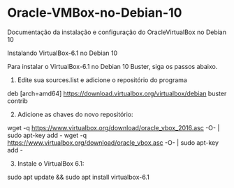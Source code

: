 # Oracle-VMBox-no-Debian-10
Documentação da instalação e configuração do OracleVirtualBox no Debian 10

Instalando VirtualBox-6.1 no Debian 10
<!-- TOC -->

Para instalar o VirtualBox-6.1 no Debian 10 Buster, siga os passos abaixo.

1. Edite sua sources.list e adicione o repositório do programa

deb [arch=amd64] https://download.virtualbox.org/virtualbox/debian buster contrib

2. Adicione as chaves do novo repositório:

wget -q https://www.virtualbox.org/download/oracle_vbox_2016.asc -O- | sudo apt-key add -
wget -q https://www.virtualbox.org/download/oracle_vbox.asc -O- | sudo apt-key add -

3. Instale o VirtualBox 6.1:

sudo apt update && sudo apt install virtualbox-6.1
